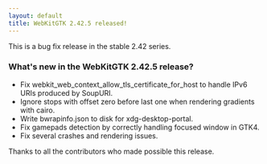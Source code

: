 ```yaml
---
layout: default
title: WebKitGTK 2.42.5 released!
---
```


This is a bug fix release in the stable 2.42 series.

### What's new in the WebKitGTK 2.42.5 release?

 - Fix webkit_web_context_allow_tls_certificate_for_host to handle IPv6 URIs produced by SoupURI.
 - Ignore stops with offset zero before last one when rendering gradients with cairo.
 - Write bwrapinfo.json to disk for xdg-desktop-portal.
 - Fix gamepads detection by correctly handling focused window in GTK4.
 - Fix several crashes and rendering issues.

Thanks to all the contributors who made possible this release.
